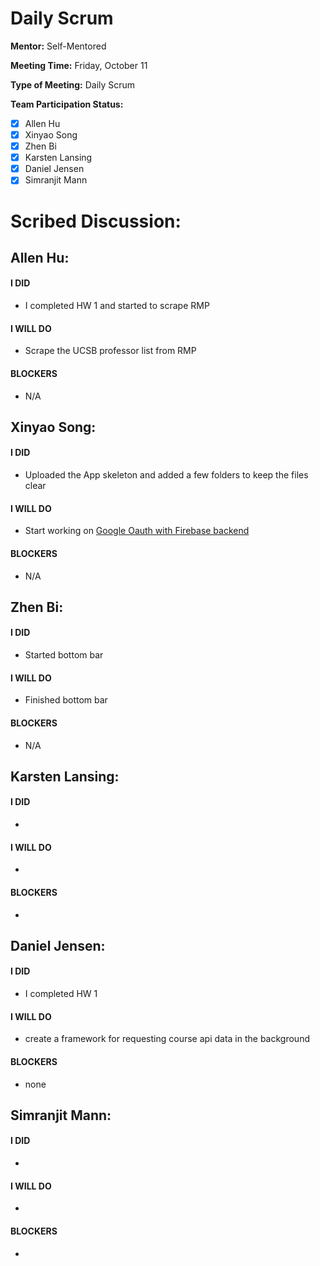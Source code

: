 # Daily Scrum

**Mentor:** Self-Mentored

**Meeting Time:** Friday, October 11 

**Type of Meeting:** Daily Scrum

**Team Participation Status:** 
- [x] Allen Hu 
- [x] Xinyao Song 
- [x] Zhen Bi 
- [x] Karsten Lansing 
- [x] Daniel Jensen 
- [x] Simranjit Mann 

# **Scribed Discussion:**

## **Allen Hu:**  
#### **I DID**  
- I completed HW 1 and started to scrape RMP

#### **I WILL DO**  
- Scrape the UCSB professor list from RMP

#### **BLOCKERS**  
- N/A

## **Xinyao Song:**  
#### **I DID**  
- Uploaded the App skeleton and added a few folders to keep the files clear

#### **I WILL DO**  
- Start working on [Google Oauth with Firebase backend](https://github.com/ucsb-cs184-f24/team04-GOLDTracker/issues/4)

#### **BLOCKERS**  
- N/A

## **Zhen Bi:**  
#### **I DID**  
- Started bottom bar

#### **I WILL DO**  
- Finished bottom bar

#### **BLOCKERS**  
- N/A

## **Karsten Lansing:**  
#### **I DID**  
- 

#### **I WILL DO**  
- 

#### **BLOCKERS**  
- 

## **Daniel Jensen:**  
#### **I DID**  
- I completed HW 1

#### **I WILL DO**  
- create a framework for requesting course api data in the background

#### **BLOCKERS**  
- none

## **Simranjit Mann:**  
#### **I DID**  
- 

#### **I WILL DO**  
- 

#### **BLOCKERS**  
-
